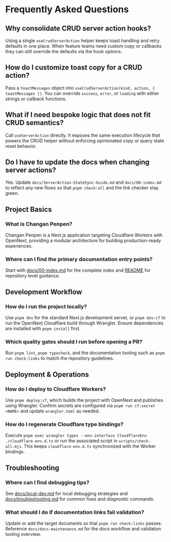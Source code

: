 # Frequently Asked Questions

## Why consolidate CRUD server action hooks?
Using a single `useCrudServerAction` helper keeps toast handling and retry defaults in one place. When feature teams need custom copy or callbacks they can still override the defaults via the hook options.

## How do I customize toast copy for a CRUD action?
Pass a `toastMessages` object into `useCrudServerAction(kind, action, { toastMessages })`. You can override `success`, `error`, or `loading` with either strings or callback functions.

## What if I need bespoke logic that does not fit CRUD semantics?
Call `useServerAction` directly. It exposes the same execution lifecycle that powers the CRUD helper without enforcing opinionated copy or query state reset behavior.

## Do I have to update the docs when changing server actions?
Yes. Update `docs/ServerAction-StateSync-Guide.md` and `docs/00-index.md` to reflect any new flows so that `pnpm check:all` and the link checker stay green.
## Project Basics

### What is Changan Penpen?
Changan Penpen is a Next.js application targeting Cloudflare Workers with OpenNext, providing a modular architecture for building production-ready experiences.

### Where can I find the primary documentation entry points?
Start with [docs/00-index.md](00-index.md) for the complete index and [README](../README.md) for repository level guidance.

## Development Workflow

### How do I run the project locally?
Use `pnpm dev` for the standard Next.js development server, or `pnpm dev:cf` to run the OpenNext Cloudflare build through Wrangler. Ensure dependencies are installed with `pnpm install` first.

### Which quality gates should I run before opening a PR?
Run `pnpm lint`, `pnpm typecheck`, and the documentation tooling such as `pnpm run check:links` to match the repository guidelines.

## Deployment & Operations

### How do I deploy to Cloudflare Workers?
Use `pnpm deploy:cf`, which builds the project with OpenNext and publishes using Wrangler. Confirm secrets are configured via `pnpm run cf:secret <NAME>` and update `wrangler.toml` as needed.

### How do I regenerate Cloudflare type bindings?
Execute `pnpm exec wrangler types --env-interface CloudflareEnv ./cloudflare-env.d.ts` or run the associated script in `scripts/check-all.mjs`. This keeps `cloudflare-env.d.ts` synchronized with the Worker bindings.

## Troubleshooting

### Where can I find debugging tips?
See [docs/local-dev.md](local-dev.md) for local debugging strategies and [docs/troubleshooting.md](troubleshooting.md) for common fixes and diagnostic commands.

### What should I do if documentation links fail validation?
Update or add the target documents so that `pnpm run check:links` passes. Reference `docs/docs-maintenance.md` for the docs workflow and validation tooling overview.
 
